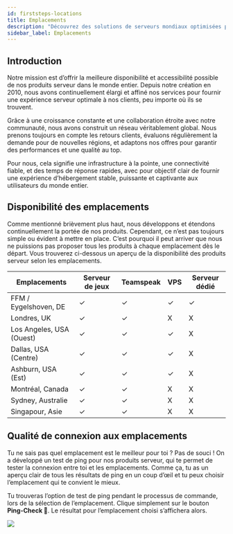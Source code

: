```yaml
---
id: firststeps-locations
title: Emplacements
description: "Découvrez des solutions de serveurs mondiaux optimisées pour la performance et la fiabilité afin d'améliorer votre expérience d’hébergement partout dans le monde → En savoir plus maintenant"
sidebar_label: Emplacements
---
```




## Introduction

Notre mission est d’offrir la meilleure disponibilité et accessibilité possible de nos produits serveur dans le monde entier. Depuis notre création en 2010, nous avons continuellement élargi et affiné nos services pour fournir une expérience serveur optimale à nos clients, peu importe où ils se trouvent.  

Grâce à une croissance constante et une collaboration étroite avec notre communauté, nous avons construit un réseau véritablement global. Nous prenons toujours en compte les retours clients, évaluons régulièrement la demande pour de nouvelles régions, et adaptons nos offres pour garantir des performances et une qualité au top.  

Pour nous, cela signifie une infrastructure à la pointe, une connectivité fiable, et des temps de réponse rapides, avec pour objectif clair de fournir une expérience d’hébergement stable, puissante et captivante aux utilisateurs du monde entier.



## Disponibilité des emplacements

Comme mentionné brièvement plus haut, nous développons et étendons continuellement la portée de nos produits. Cependant, ce n’est pas toujours simple ou évident à mettre en place. C’est pourquoi il peut arriver que nous ne puissions pas proposer tous les produits à chaque emplacement dès le départ. Vous trouverez ci-dessous un aperçu de la disponibilité des produits serveur selon les emplacements. 

| Emplacements            | Serveur de jeux | Teamspeak | VPS | Serveur dédié |
| ----------------------- | --------------- | --------- | --- | ------------- |
| FFM / Eygelshoven, DE   | ✓               | ✓         | ✓   | ✓             |
| Londres, UK             | ✓               | ✓         | X   | X             |
| Los Angeles, USA (Ouest)| ✓               | ✓         | ✓   | X             |
| Dallas, USA (Centre)    | ✓               | ✓         | ✓   | X             |
| Ashburn, USA (Est)      | ✓               | ✓         | ✓   | X             |
| Montréal, Canada        | ✓               | ✓         | X   | X             |
| Sydney, Australie       | ✓               | ✓         | X   | X             |
| Singapour, Asie         | ✓               | ✓         | X   | X             |



## Qualité de connexion aux emplacements

Tu ne sais pas quel emplacement est le meilleur pour toi ? Pas de souci ! On a développé un test de ping pour nos produits serveur, qui te permet de tester la connexion entre toi et les emplacements. Comme ça, tu as un aperçu clair de tous les résultats de ping en un coup d’œil et tu peux choisir l’emplacement qui te convient le mieux. 

Tu trouveras l’option de test de ping pendant le processus de commande, lors de la sélection de l’emplacement. Clique simplement sur le bouton **Ping-Check 🚀**. Le résultat pour l’emplacement choisi s’affichera alors. 

![](https://screensaver01.zap-hosting.com/index.php/s/9q9X3tFrjbWkitD/preview)